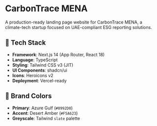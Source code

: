 # CarbonTrace MENA

A production-ready landing page website for CarbonTrace MENA, a climate-tech startup focused on UAE-compliant ESG reporting solutions.

## 🚀 Tech Stack

- **Framework**: Next.js 14 (App Router, React 18)
- **Language**: TypeScript
- **Styling**: Tailwind CSS v3 (JIT)
- **UI Components**: shadcn/ui
- **Icons**: Heroicons v2
- **Deployment**: Vercel-ready

## 🎨 Brand Colors

- **Primary**: Azure Gulf (`#0992D0`)
- **Accent**: Desert Amber (`#F5A623`)
- **Greyscale**: Tailwind `slate` palette